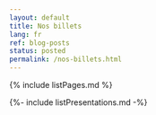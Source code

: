 ```yaml
---
layout: default
title: Nos billets
lang: fr
ref: blog-posts
status: posted
permalink: /nos-billets.html
---
```


{% include listPages.md %}

{%- include listPresentations.md -%}
